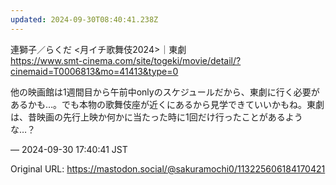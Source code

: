 ```yaml
---
updated: 2024-09-30T08:40:41.238Z
---
```


<p>連獅子／らくだ &lt;月イチ歌舞伎2024&gt;｜東劇<br /><a href="https://www.smt-cinema.com/site/togeki/movie/detail/?cinemaid=T0006813&amp;mo=41413&amp;type=0" target="_blank" rel="nofollow noopener noreferrer" translate="no"><span class="invisible">https://www.</span><span class="ellipsis">smt-cinema.com/site/togeki/mov</span><span class="invisible">ie/detail/?cinemaid=T0006813&amp;mo=41413&amp;type=0</span></a></p><p>他の映画館は1週間目から午前中onlyのスケジュールだから、東劇に行く必要があるかも…。でも本物の歌舞伎座が近くにあるから見学できていいかもね。東劇は、昔映画の先行上映か何かに当たった時に1回だけ行ったことがあるような…？</p>

&mdash; 2024-09-30 17:40:41 JST

Original URL: https://mastodon.social/@sakuramochi0/113225606184170421
